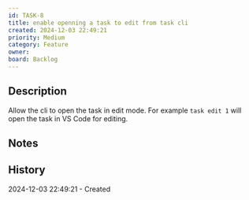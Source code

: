 ```yaml
---
id: TASK-8
title: enable openning a task to edit from task cli
created: 2024-12-03 22:49:21
priority: Medium
category: Feature
owner: 
board: Backlog
---
```


## Description
Allow the cli to open the task in edit mode.
For example `task edit 1` will open the task in VS Code for editing.

## Notes


## History
2024-12-03 22:49:21 - Created
